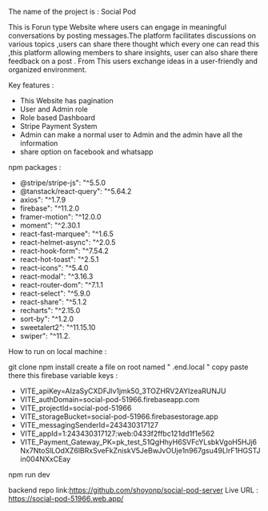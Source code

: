The name of the project is : Social Pod

This is Forun type Website where users can engage in meaningful conversations by posting messages.The platform facilitates discussions on various topics ,users can share there thought which every one can read this ,this platform allowing members to share insights,
user can also share there feedback on a post .
From This users exchange ideas in a user-friendly and organized environment.

Key features : 
- This Website has pagination
- User and Admin role 
- Role based Dashboard
- Stripe Payment System
- Admin can make a normal user to Admin and the admin have all the information
- share option on facebook and whatsapp

npm packages :
- @stripe/stripe-js": "^5.5.0
- @tanstack/react-query": "^5.64.2
- axios": "^1.7.9
- firebase": "^11.2.0
- framer-motion": "^12.0.0
- moment": "^2.30.1
- react-fast-marquee": "^1.6.5
- react-helmet-async": "^2.0.5
- react-hook-form": "^7.54.2
- react-hot-toast": "^2.5.1
- react-icons": "^5.4.0
- react-modal": "^3.16.3
- react-router-dom": "^7.1.1
- react-select": "^5.9.0
- react-share": "^5.1.2
- recharts": "^2.15.0
- sort-by": "^1.2.0
- sweetalert2": "^11.15.10
- swiper": "^11.2.

How to run on local machine :

git clone
npm install
create a file on root named " .end.local " 
copy paste there this firebase variable keys : 
- VITE_apiKey=AIzaSyCXDFJlv1jmk50_3TOZHRV2AYIzeaRUNJU
- VITE_authDomain=social-pod-51966.firebaseapp.com
- VITE_projectId=social-pod-51966
- VITE_storageBucket=social-pod-51966.firebasestorage.app
- VITE_messagingSenderId=243430317127
- VITE_appId=1:243430317127:web:0433f2ffbc121dd1f1e562
- VITE_Payment_Gateway_PK=pk_test_51QgHhyH6SVFcYLsbkVgoH5HJj6Nx7NtoSlLOdXZ6lBRxSveFkZniskV5JeBwJvOUje1n967gsu49LlrF1HGSTJin004NXxCEay

npm run dev

backend  repo link:https://github.com/shoyonp/social-pod-server
Live URL : https://social-pod-51966.web.app/